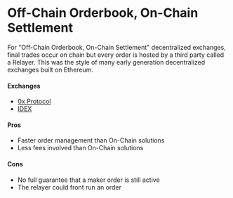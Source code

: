 # Off-Chain Orderbook, On-Chain Settlement

For "Off-Chain Orderbook, On-Chain Settlement" decentralized exchanges, final trades occur on chain but every order is hosted by a third party called a Relayer. This was the style of many early generation decentralized exchanges built on Ethereum.

#### Exchanges

* [0x Protocol](0x-protocol/)
* [IDEX](idex.md)

#### Pros

* Faster order management than On-Chain solutions
* Less fees involved than On-Chain solutions

#### Cons

* No full guarantee that a maker order is still active
* The relayer could front run an order

